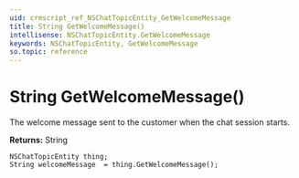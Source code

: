 ```yaml
---
uid: crmscript_ref_NSChatTopicEntity_GetWelcomeMessage
title: String GetWelcomeMessage()
intellisense: NSChatTopicEntity.GetWelcomeMessage
keywords: NSChatTopicEntity, GetWelcomeMessage
so.topic: reference
---
```


# String GetWelcomeMessage()

The welcome message sent to the customer when the chat session starts.

**Returns:** String

```crmscript
NSChatTopicEntity thing;
String welcomeMessage  = thing.GetWelcomeMessage();
```

